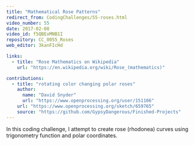 ```yaml
---
title: "Mathematical Rose Patterns"
redirect_from: CodingChallenges/55-roses.html
video_number: 55
date: 2017-02-08
video_id: f5QBExMNB1I
repository: CC_0055_Roses
web_editor: 3kanFIcHd

links:
  - title: "Rose Mathematics on Wikipedia"
    url: "https://en.wikipedia.org/wiki/Rose_(mathematics)"

contributions:
  - title: "rotating color changing polar roses"
    author:
      name: "David Snyder"
      url: "https://www.openprocessing.org/user/151106"
    url: "https://www.openprocessing.org/sketch/659765"
    source: "https://github.com/GypsyDangerous/Finished-Projects"
---
```


In this coding challenge, I attempt to create rose (rhodonea) curves using trigonometry function and polar coordinates.
